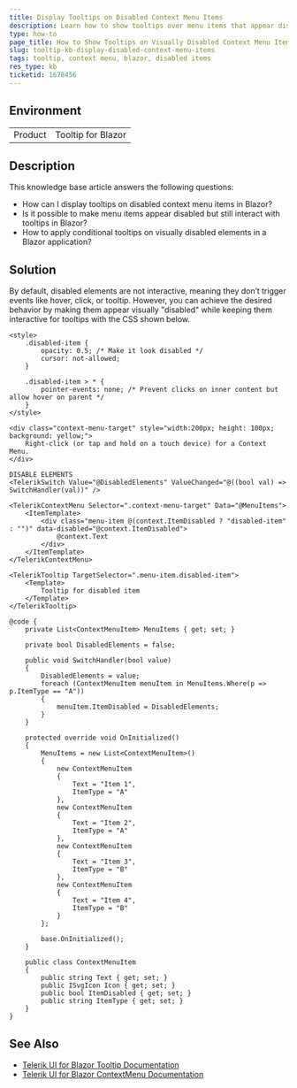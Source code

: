 ```yaml
---
title: Display Tooltips on Disabled Context Menu Items
description: Learn how to show tooltips over menu items that appear disabled in a Blazor application, using CSS for visual effects and conditional rendering.
type: how-to
page_title: How to Show Tooltips on Visually Disabled Context Menu Items with Blazor
slug: tooltip-kb-display-disabled-context-menu-items
tags: tooltip, context menu, blazor, disabled items
res_type: kb
ticketid: 1678456
---
```

## Environment
<table>
	<tbody>
		<tr>
			<td>Product</td>
			<td>Tooltip for Blazor</td>
		</tr>
	</tbody>
</table>

## Description

This knowledge base article answers the following questions:
- How can I display tooltips on disabled context menu items in Blazor?
- Is it possible to make menu items appear disabled but still interact with tooltips in Blazor?
- How to apply conditional tooltips on visually disabled elements in a Blazor application?

## Solution

By default, disabled elements are not interactive, meaning they don’t trigger events like hover, click, or tooltip. However, you can achieve the desired behavior by making them appear visually "disabled" while keeping them interactive for tooltips with the CSS shown below.

`````RAZOR
<style>
    .disabled-item {
        opacity: 0.5; /* Make it look disabled */
        cursor: not-allowed;
    }

    .disabled-item > * {
        pointer-events: none; /* Prevent clicks on inner content but allow hover on parent */
    }
</style>

<div class="context-menu-target" style="width:200px; height: 100px; background: yellow;">
    Right-click (or tap and hold on a touch device) for a Context Menu.
</div>

DISABLE ELEMENTS
<TelerikSwitch Value="@DisabledElements" ValueChanged="@((bool val) => SwitchHandler(val))" />

<TelerikContextMenu Selector=".context-menu-target" Data="@MenuItems">
    <ItemTemplate>
        <div class="menu-item @(context.ItemDisabled ? "disabled-item" : "")" data-disabled="@context.ItemDisabled">
            @context.Text
        </div>
    </ItemTemplate>
</TelerikContextMenu>

<TelerikTooltip TargetSelector=".menu-item.disabled-item">
    <Template>
        Tooltip for disabled item
    </Template>
</TelerikTooltip>

@code {
    private List<ContextMenuItem> MenuItems { get; set; }

    private bool DisabledElements = false;

    public void SwitchHandler(bool value)
    {
        DisabledElements = value;
        foreach (ContextMenuItem menuItem in MenuItems.Where(p => p.ItemType == "A"))
        {
            menuItem.ItemDisabled = DisabledElements;
        }
    }

    protected override void OnInitialized()
    {
        MenuItems = new List<ContextMenuItem>()
        {
            new ContextMenuItem
            {
                Text = "Item 1",
                ItemType = "A"
            },
            new ContextMenuItem
            {
                Text = "Item 2",
                ItemType = "A"
            },
            new ContextMenuItem
            {
                Text = "Item 3",
                ItemType = "B"
            },
            new ContextMenuItem
            {
                Text = "Item 4",
                ItemType = "B"
            }
        };

        base.OnInitialized();
    }

    public class ContextMenuItem
    {
        public string Text { get; set; }
        public ISvgIcon Icon { get; set; }
        public bool ItemDisabled { get; set; }
        public string ItemType { get; set; }
    }
}
`````

## See Also

- [Telerik UI for Blazor Tooltip Documentation](slug:tooltip-overview)
- [Telerik UI for Blazor ContextMenu Documentation](slug:contextmenu-overview)
